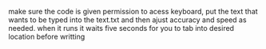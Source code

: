 make sure the code is given permission to acess keyboard, put the text that wants to be typed into the text.txt and then ajust accuracy and speed as needed. when it runs it waits five seconds for you to tab into desired location before writting
